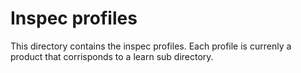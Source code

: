 # Inspec profiles

This directory contains the inspec profiles. Each profile is currenly a product that corrisponds to a learn sub directory. 
